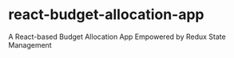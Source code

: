 # react-budget-allocation-app
A React-based Budget Allocation App Empowered by Redux State Management
